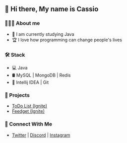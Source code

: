 <h2>👋 Hi there, My name is Cassio</h2>

<h3>👨🏻‍💻 About me</h3>

<ul>
  <li>🔭 I am currently studying Java</li>
  <li>🏆 I love how programming can change people's lives</li>
</ul>

<h3>🛠 Stack</h3>

<ul>
  <li>💻 Java </li>
  <li>🛢 MySQL | MongoDB | Redis</li>
  <li>🔧 Intellij IDEA | Git</li>
</ul>

<h3>📁 Projects</h3>
  
<ul>
  <li><a href="https://github.com/cassioamartim/todo">ToDo List (Ignite)</a></li>
  <li><a href="https://github.com/cassioamartim/feedget">Feedget (Ignite)</a></li>
</ul>

<h3>👥 Connect With Me</h3>
  
<ul>
  <li>
    <a href="https://twitter.com/cassioamartim">Twitter</a> |
    <a href="https://discord.com/users/596867304705490944">Discord</a> |
    <a href="https://www.instagram.com/cassioamartim">Instagram</a>
  </li>
</ul>
